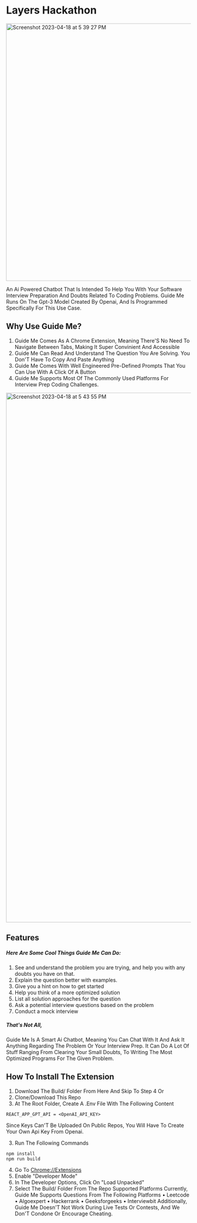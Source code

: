 # Layers Hackathon

<img width="700" alt="Screenshot 2023-04-18 at 5 39 27 PM" src="https://user-images.githubusercontent.com/93596846/232812988-95e817a4-e96a-4361-b7b6-225faf24932a.png">

An Ai Powered Chatbot That Is Intended To Help You With Your Software Interview Preparation And Doubts Related To Coding Problems. Guide Me Runs On The Gpt-3 Model Created By Openai, And Is Programmed Specifically For This Use Case.
## Why Use Guide Me?
1. Guide Me Comes As A Chrome Extension, Meaning There'S No Need To Navigate Between Tabs, Making It Super Convinient And Accessible
2. Guide Me Can Read And Understand The Question You Are Solving. You Don'T Have To Copy And Paste Anything
3. Guide Me Comes With Well Engineered Pre-Defined Prompts That You Can Use With A Click Of A Button
4. Guide Me Supports Most Of The Commonly Used Platforms For Interview Prep Coding Challenges.

<img width="1440" alt="Screenshot 2023-04-18 at 5 43 55 PM" src="https://user-images.githubusercontent.com/93596846/232813099-3b6baeb1-614d-450c-b73c-4d1846f092f6.png">

## Features
##### Here Are Some Cool Things Guide Me Can Do:
1. See and understand the problem you are trying, and help you with any doubts you have on that.
2. Explain the question better with examples.
3. Give you a hint on how to get started
4. Help you think of a more optimized solution
5. List all solution approaches for the question
6. Ask a potential interview questions based on the problem
7. Conduct a mock interview

##### That's Not All, 

Guide Me Is A Smart Ai Chatbot, Meaning You Can Chat With It And Ask It Anything Regarding The Problem Or Your Interview Prep. It Can Do A Lot Of Stuff Ranging From Clearing Your Small Doubts, To Writing The Most Optimized Programs For The Given Problem.


## How To Install The Extension
1.	Download The Build/ Folder From Here And Skip To Step 4
Or
1.	Clone/Download This Repo
2.	At The Root Folder, Create A .Env File With The Following Content
```
REACT_APP_GPT_API = <OpenAI_API_KEY>
```
Since Keys Can'T Be Uploaded On Public Repos, You Will Have To Create Your Own Api Key From Openai.


3.	Run The Following Commands
```
npm install
npm run build
```

4.	Go To [Chrome://Extensions](chrome://extensions/ "Chrome://Extensions")
5.	Enable "Developer Mode"
6.	In The Developer Options, Click On "Load Unpacked"
7.	Select The Build/ Folder From The Repo
Supported Platforms
Currently, Guide Me Supports Questions From The Following Platforms
•	Leetcode
•	Algoexpert
•	Hackerrank
•	Geeksforgeeks
•	Interviewbit
Additionally, Guide Me Doesn'T Not Work During Live Tests Or Contests, And We Don'T Condone Or Encourage Cheating.

